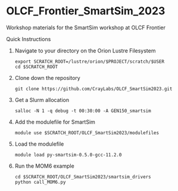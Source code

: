 # OLCF_Frontier_SmartSim_2023
Workshop materials for the SmartSim workshop at OLCF Frontier

Quick Instructions

1. Navigate to your directory on the Orion Lustre Filesystem

    ```
    export SCRATCH_ROOT=/lustre/orion/$PROJECT/scratch/$USER
    cd $SCRATCH_ROOT
    ```
1. Clone down the repository

    ```
    git clone https://github.com/CrayLabs/OLCF_SmartSim2023.git
    ```

1. Get a Slurm allocation

    ```
    salloc -N 1 -q debug -t 00:30:00 -A GEN150_smartsim
    ```

1. Add the modulefile for SmartSim 

    ```
    module use $SCRATCH_ROOT/OLCF_SmartSim2023/modulefiles
    ```

1. Load the modulefile

    ```
    module load py-smartsim-0.5.0-gcc-11.2.0
    ```

1. Run the MOM6 example

    ```
    cd $SCRATCH_ROOT/OLCF_SmartSim2023/smartsim_drivers
    python call_MOM6.py
    ```
